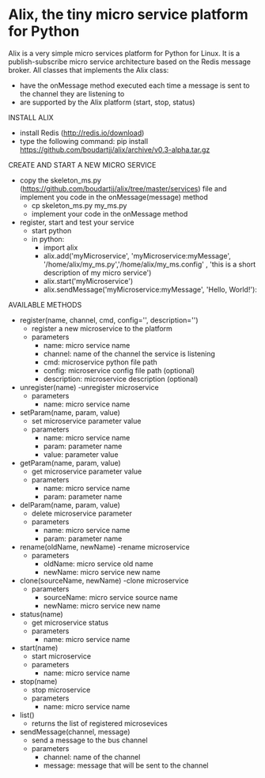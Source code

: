 # Alix, the tiny micro service platform for Python
Alix is a very simple micro services platform for Python for Linux. It is a publish-subscribe micro service architecture based on the Redis message broker.
All classes that implements the Alix class:
- have the onMessage method executed each time a message is sent to the channel they are listening to
- are supported by the Alix platform (start, stop, status)

INSTALL ALIX
- install Redis (http://redis.io/download)
- type the following command: pip install https://github.com/boudartjj/alix/archive/v0.3-alpha.tar.gz

CREATE AND START A NEW MICRO SERVICE
- copy the skeleton_ms.py (https://github.com/boudartjj/alix/tree/master/services) file and implement you code in the onMessage(message) method
    - cp skeleton_ms.py my_ms.py
    - implement your code in the onMessage method
- register, start and test your service
    - start python
    - in python:
        - import alix
        - alix.add('myMicroservice', 'myMicroservice:myMessage', '/home/alix/my_ms.py','/home/alix/my_ms.config' , 'this is a short description of my micro service')
        - alix.start('myMicroservice')
        - alix.sendMessage('myMicroservice:myMessage', 'Hello, World!'):

AVAILABLE METHODS
- register(name, channel, cmd, config='', description='')
    - register a new microservice to the platform
    - parameters
        - name: micro service name
        - channel: name of the channel the service is listening
        - cmd: microservice python file path
        - config: microservice config file path (optional)
        - description: microservice description (optional)
- unregister(name)
    -unregister microservice
    - parameters
        - name: micro service name
- setParam(name, param, value)
    - set microservice parameter value
    - parameters
        - name: micro service name
        - param: parameter name
        - value: parameter value
- getParam(name, param, value)
    - get microservice parameter value
    - parameters
        - name: micro service name
        - param: parameter name
- delParam(name, param, value)
    - delete microservice parameter
    - parameters
        - name: micro service name
        - param: parameter name
- rename(oldName, newName)
    -rename microservice
    - parameters
        - oldName: micro service old name
        - newName: micro service new name
- clone(sourceName, newName)
    -clone microservice
    - parameters
        - sourceName: micro service source name
        - newName: micro service new name
- status(name)
    - get microservice status
    - parameters
        - name: micro service name   
- start(name)
    - start microservice
    - parameters
        - name: micro service name   
- stop(name)
    - stop microservice
    - parameters
        - name: micro service name
- list()
    - returns the list of registered microsevices
- sendMessage(channel, message)
    - send a message to the bus channel
    - parameters
        - channel: name of the channel
        - message: message that will be sent to the channel

